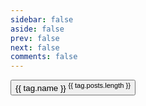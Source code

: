 ```yaml
---
sidebar: false
aside: false
prev: false
next: false
comments: false
---
```


<script setup lang="ts">
import { VPButton } from 'vitepress/theme'
import { getTags } from '../utils/posts.mts'
import { useRouter } from 'vitepress'
const tags: Tag[] = getTags()
const router = useRouter()
const clickHandler = (name) => {
    router.go(`tags/${name}`)
}
</script>

<div class="grid-auto-cols-1 gap-4">
    <button 
        v-for="tag in tags" 
        :key="tag.name" 
        class="sc-tagBtn"
        @click="clickHandler(tag.name)" >
        {{ tag.name }}
        <sup class="font-bold">{{ tag.posts.length }}</sup>
    </button>
</div>
